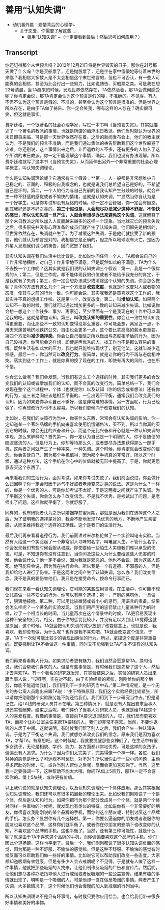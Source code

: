 # 善用“认知失调”

- 动机番外篇：爱情背后的心理学~
  - 关于恋爱，你需要了解这些……
    - 善用“认知失调” ~（一定要看到最后！然后思考如何应用？）

## Transcript

你还记得那个末世预言吗？2012年12月21日将是世界毁灭的日子。那你在21号那天做了什么吗？你是买船票了，还是抛股票了，还是坐在家中傻傻地等待着末世的来临？我相信大多数人是不太会相信这个末世预言的，但也不可否认，有一些人可能真的会相信，甚至为此会付出一些努力，比如说祷告、买船票之类。可是我在想22号清晨，当TA醒来的时候，发现世界依然存在，TA依然活着，那TA会做何感受呢？你肯定会说，那TA肯定会认为这个预言是假的喽，不准确的。不见得，有人不但不认为这个预言是假的、不准的，甚至会认为这个预言是很准的。但是世界之所以存在，是由于TA做了祷告。你一定会笑我，哪有这样的人存在？确实很可笑，但这就是事实。

费斯廷格，一个很著名的社会心理学家，写过一本书叫《当预言失灵》。其实就描述了一个著名的教派的事情，也就是所谓的幽浮末日教派。他们当时就认为世界的末日即将来临，可是那一天世界依然存在着。之后的新闻发布会上，他们的教主就认为，不是我们的预言不准确，而是我们通过集体的祷告帮助我们这个世界躲避了灾难。你还别说，这个事情出来之后，非但退教的人不多，还有更多的人加入了这个所谓的末日教派。你一定不能理解这个事情，确实，我们也没有办法理解。所以费斯廷格就写了这本书《当预言失灵》，从而延伸出另外一个非常重要的社会心理学概念，叫认知失调理论。

什么是认知失调理论呢？它通常有三个假设：**第一，人一般都是非常想维护自己稳定的、正面的、积极的自我概念的，也就是说我们总希望自己是好的，不希望自己是坏的。第二，一个人的行为与自己先前的自我认知产生分歧的时候，就会产生一种不舒适的感觉或者不愉快的情绪，这就是认知失调。**显然当你自认为是一个好学生，可是你考试却没有及格的时候，你一定不会舒服，你一定会有疑惑，到底我好还是不好之类的。**第三个假设是，人会想尽办法减少这种不舒服、不愉快的感觉，所以认知失调一旦产生，人就会用想尽办法来避免这个失调**。这就解释了那个末日教派之所以加入人反而越来越多的这样一个现象。当地球灭亡的预言失败之后，很多原先并没有心理准备的成员们就产生了认知失调。他们原先是相信的，但世界依然存在，失调就产生了。为了减缓这种失调，于是他们就接受了新的预言，他们就认为预言是对的，我相信它是正确的，但之所以地球没有灭亡，是因为外星人发现我们诚心的祷告，因而宽恕了我们。

其实认知失调在我们生活中比比皆是。比如说你问任何一个人，TA都会说自己的工作非常地糟糕，对自己工作非常地不满意。但是既然如此的不满意，TA为什么不去换一个工作呢？这其实就是我们说的认知失调三个假设：第一，我是一个很优秀的人；第二，但是工作呢，却不能体现我的价值或者不能给予我充分的肯定，于是我就有了失调；第三，你一定会想办法减少或消除这个认知的失调。你会怎么做呢？具体的方法有这么几个：第一个方法是**改变态度**，也就是你改变对人或者物的态度，使其与之前的行为一致。你可能会说，其实呢我还是蛮喜欢这个工作的，我其实并不真的想换工作啦。这是第一个，改变态度。第二，叫**增加认知**。如果两个认知不一致的时候，我们就可以通过增加更多的一致的认知来减少失调。比如说你会想一想这个工作钱多、事少、离家近，至少里面有一个是我现在的工作中可以满足我的吧。这就是增加认知。第三，叫**改变认知的重要性**。你会让一致性的认知变得更重要，而让那些不一致的认知变得没那么重要。你可能会想，离家近一点，不用天天痛苦地挤地铁挤公交，自由也会更多一点，这个要比拿高高的薪水更重要。第四个方法叫**减少选择感**。你会让自己相信之所以做出与态度相矛盾的行为，因为自己没得选。你可能会这样想，即使是再优秀的人，找工作也不是那么容易的事情。既然生活有如此大的压力，我也就只能维持现状了，别无他法。这就叫减少选择感。最后一个，你当然可以**改变行为**。很简单，就是让你的行为不再与态度相冲突。落实到这个工作上，就是你真的换了现在的工作，即使有再大的风险，也在所不惜。

你会怎么做呢？我们会发现，当我们有这么五个选择的时候，其实我们更多的会改变我们的认知或者增加我们的认知，而不会真的改变行为。简单总结一下，我们会发现在整个这个过程中，个体（也就是你）以及认知（你的信念或者想法）还有你的行为，这三者之间应该是相互平衡的。一旦出现不平衡，通常我们会改变我们的认知，因为如果要你承认自己不够好，这是非常难的事情。另一方面呢，行为已经做了，你再想改行为也不太容易。所以我们更倾向于改变我们的认知。

比如说，在我们的决策行为当中，你买什么东西，常常会有认知失调的影响。你一定知道某一个著名品牌的手机向来喜欢使用饥饿销售法，买不到。所以当你真的买到它的时候，你会无比的兴奋和开心，而这个无比兴奋和开心就是一种认知失调的体现。怎么来解释呢？首先第一，你一定认为自己是一个明智的人，你不是随便的随波逐流的人。但是行为上，你却等待那么久，或者想尽办法想获得那么一部手机，这两者之间就产生了一种冲突、一种失调。这个时候，你肯定就会改变你的信念。你会告诉自己，因为那个手机值得，因为那个手机真的非常好。所以这个时候，通过这种方法，这个手机在你心中的价值就被无形中提高了。于是，你就更愿意去买这个东西了。

再来看我们的生活行为，面对考试，如果你考试失败了，我们前面说过，你会做什么归因啊？你一定会归因于运气不好或者老师变态之类的说法。这是为什么？一样的，你是一个优秀的人，可是你却考试不太好，于是这两者之间就产生了失调。为了平衡这个失调，你会怎么办？改变信念。不是我不优秀，是考试出了问题，是老师出了问题。这样你就平衡了，你就舒服了。

同样的，也有研究者认为之所以婚姻存在蜜月期，那就是因为我们在选择这个人之后，为了证明我的选择是对的，我会不断地发现TA优秀的地方，不断地产生亲密感，从而来维持我这个选择的正确性。这个是我们的生活行为。

最后我们再来看看道德行为，我们前面讲过米尔格伦做了一个实验叫电击实验。当然有人给这一个实验起了一个非常耐人寻味的名字，叫电醒人生。不管什么名字，你会发现我们有些时候会服从权威，即使要给一些陌生人实施我们难以承受的伤害。可是，不知道你有没有注意到，当你问及这些人为什么要给这些人伤害的时候，他会说什么？他一定不会说，因为我就是邪恶的。他也不会说，因为这些人该死。他可能只会说，因为我在执行命令。所以我是一个有道德、不邪恶的人，但是我却给他人进行了伤害。于是这两者之间产生了认知失调。怎么办？我们改变信念。我不是真的要伤害他们，我只是在接受命令，按命令行事而已。

我们现在来看一看认知失调理论，它可能的某些应用领域。在生活中，你可能不想让儿童做一些不安全的行为。你可以有两个选择：第一，严厉的惩罚他，一旦做了，狠狠地揍他。第二种，可以用比较微弱或者小小的惩罚，用语言的责备。结果会怎么样呢？一个著名的实验发现，当我们用严厉的惩罚禁止儿童某种行为的时候，过了一个相当长的时间，当儿童再次在这个情景中的时候，TA更容易表现出这种不安全的行为。相反，由于你的惩罚比较小，并没有足以大到让TA觉得这就是原因，这个时候，TA就会把认知失调的减少放到了改变信念上。也就是说，我喜欢，我却没有做，为什么呢？也许是我不喜欢吧。TA就会改变这个信念。于是，TA下一次就可能比较少的表现出类似的行为。所以，拿捏这个度是非常重要的。既要强到让TA不会做这一件事情，同时又不能强到让TA产生不该有的认知失调。

我们再来看看助人行为。如果求助者更有魅力，我们当然会愿意帮TA。换句话说，我们会帮我们喜欢的人。但是有些事情是，有时候我们是先帮了这个人，然后才去喜欢TA。有一个著名的研究就发现，在实验结束之后，实验的研究人员出来跟当事人说：“哎呀啊，实在对不起，由于实验经费的紧张，刚刚给你的那个酬劳，你能不能退给我们，我们用到下一步的研究当中去。”第二种情况呢，是一个无关的办公室人员跑出来跟TA说：“由于特殊原因，我们这个实验经费比较紧张，所以请你把刚刚那个实验酬劳能不能还给我们，我们用到下一步研究当中去。”但是请记住，给TA钱的研究人员并不在哦。第三种情况下，就是没有人提出要求当事人退还实验酬劳。结束之后呢，我们评价了当事人对研究人员，也就是给TA钱这个人的喜爱程度。有趣的事情是，直接向TA要求退回钱的人，哎，我们反而更喜欢TA，而那个让办公室主任来帮TA要钱的人，我们却非常不喜欢。当然，不要你退钱的人居于中间。这就说明，有时候我们帮了别人之后，我们会产生一种认知失调。于是为了平衡这个失调，我们就想办法改变我们的信念。原来我们是因为喜欢TA，才帮TA。有意思吧。这个时候呢，我就要提醒那些女神们了。在生活中有很多女孩子，无论是相貌、学识、能力，各方面都非常地优秀。可是这样的女孩子，偏偏没有人追求。为什么？因为你们太完美了，完美得像一个神一样。各位，我们对神的感觉是什么？可远观不可亵玩，对不对？所以当你由于一些小的问题，主动寻求帮助的时候，哎，或许当别人帮你之后呢，反而会更加喜欢你了。当然，这里我一定要强调一下，这种帮助不能太大哦。你问TA借上5百万，那TA一定不会喜欢你的。借上5块钱，或许更有价值。

以上我们说的就是认知失调理论，以及认知失调理论一个具体应用。那么其实根据认知失调理论，我们还可以有很多拓展新的理论出来。比如说我们刚刚说了一个是个体，然后是认知和行为。如果你把行为那个部分改成另一个个体，就是两个个体对同样一件事物的时候呢，就发现也有类似的特征。比如说你有一个非常要好的朋友，你很喜欢我刚刚说的某个品牌的手机，而你的这个朋友呢，特别讨厌这个品牌的手机。怎么办？显然你有几个选择啦。第一，你要么逼迫你的朋友或者说服你的朋友也喜欢这个品牌，这样你们就平衡了。或者你在你朋友的影响下也改变你的认知，不喜欢这个品牌的手机。这也平衡了。当然，还有第三种可能性，就是什么呢？就是由于TA不喜欢这个品牌的手机，而你偏偏要喜欢这个品牌的手机，你们因此分道扬镳。这样也平衡了。最后一个，我们刚刚都说了很多认知失调负面的感觉，因为那是一种不舒服、不愉快的感觉嘛。但是这种不舒服、不愉快的感觉有时候反而可以帮助我们做一些好的事情。比如说它可以帮助我们改变一些态度。大家都知道吸烟有害健康，但是有多少人会去戒烟呢？不见得。于是就有人做了这样一件事情，他就把那些吸烟的人找来，让他们制作反吸烟的广告和宣传片。然后呢，让他们想尽各种办法指导他人进行戒烟或者反吸烟的一些公益宣传。结果有趣的事情就出现了，明明是一个吸烟的人，可是他却一直在做反吸烟的事情。两者产生了失调，大多数情况下，这个时候他们也会慢慢的加入到戒烟的行列当中。

所以认知失调理论不是只有坏事情，有时候只要你应用恰当，也会给我们带来很多好事情和美好的事物。
